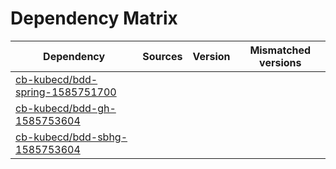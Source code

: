 # Dependency Matrix

Dependency | Sources | Version | Mismatched versions
---------- | ------- | ------- | -------------------
[cb-kubecd/bdd-spring-1585751700](https://github.com/cb-kubecd/bdd-spring-1585751700.git) |  | []() | 
[cb-kubecd/bdd-gh-1585753604](https://github.com/cb-kubecd/bdd-gh-1585753604.git) |  | []() | 
[cb-kubecd/bdd-sbhg-1585753604](https://github.com/cb-kubecd/bdd-sbhg-1585753604.git) |  | []() | 
